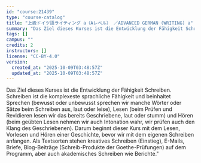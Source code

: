 ```yaml
---
id: "course:21439"
type: "course-catalog"
title: "上級ドイツ語ライティング a（Aレベル） ／ADVANCED GERMAN (WRITING) a"
summary: "Das Ziel dieses Kurses ist die Entwicklung der Fähigkeit Schreiben. Schreiben ist die komplexeste sprachliche Fähigkeit …"
tags: []
campus: ""
credits: 2
instructors: []
license: "CC-BY-4.0"
version:
  created_at: "2025-10-09T03:48:57Z"
  updated_at: "2025-10-09T03:48:57Z"
---
```

Das Ziel dieses Kurses ist die Entwicklung der Fähigkeit Schreiben. Schreiben ist die komplexeste sprachliche Fähigkeit und beinhaltet Sprechen (bewusst oder unbewusst sprechen wir manche Wörter oder Sätze beim Schreiben aus, laut oder leise), Lesen (beim Prüfen und Revidieren lesen wir das bereits Geschriebene, laut oder stumm) und Hören (beim geübten Lesen nehmen wir auch Intonation wahr, wir prüfen auch den Klang des Geschriebenen). Darum beginnt dieser Kurs mit dem Lesen, Vorlesen und Hören einer Geschichte, bevor wir mit dem eigenen Schreiben anfangen. Als Textsorten stehen kreatives Schreiben (Einstieg), E-Mails, Briefe, Blog-Beiträge (Schreib-Produkte der Goethe-Prüfungen) auf dem Programm, aber auch akademisches Schreiben wie Berichte."
